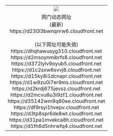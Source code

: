 ﻿<table>
  <tr></tr>
  <tr><td colspan=2 align=center><img src="https://d230l3bwnqnrw6.cloudfront.net/Up/oGate.jpg" /></td></tr>
  <tr><td colspan=2 align=center>网门动态网址<br/>(最新)
<br>https://d230l3bwnqnrw6.cloudfront.net
<br/><br/>(以下网址可能失效)
<br>https://dhqhawusyg310.cloudfront.net
<br>https://d2msoynmibrfs8.cloudfront.net
<br>https://d372lylv9oyub5.cloudfront.net
<br>https://d1c2sxw6svvj8.cloudfront.net
<br>https://d15ky8i1dcnapr.cloudfront.net
<br>https://d1w9zu0i7er9ms.cloudfront.net
<br>https://d2krdj675jevsz.cloudfront.net
<br>https://d2mcvu8u3i9zf1.cloudfront.net
<br>https://d35142wm9q80ee.cloudfront.net
<br>https://df9rsyi1hvepv.cloudfront.net
<br>https://d3tp8spr6de8wt.cloudfront.net
<br>https://d31pa1mvekca8h.cloudfront.net
<br>https://d1fh6d5nhrwfq4.cloudfront.net
    </td>
  </tr>
</table>
